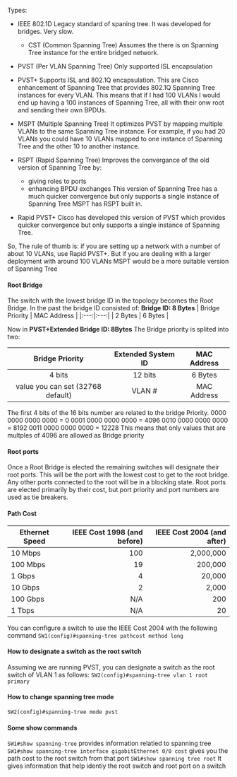 Types:

- IEEE 802.1D Legacy standard of spaning tree. It was developed for bridges. Very slow.
	- CST (Common Spanning Tree) Assumes the there is on Spanning Tree instance for the entire bridged network.

- PVST (Per VLAN Spanning Tree) Only supported ISL encapsulation

- PVST+ Supports ISL and 802.1Q encapsulation. This are Cisco enhancement of Spanning Tree that provides 802.1Q Spanning Tree instances for every VLAN. This means that if I had 100 VLANs I would end up having a 100 instances of Spanning Tree, all with their onw root and sending their own BPDUs.

- MSPT (Multiple Spanning Tree) It optimizes PVST by mapping multiple VLANs to the same Spanning Tree instance. For example, if you had 20 VLANs you could have 10 VLANs mapped to one instance of Spanning Tree and the other 10 to another instance.

- RSPT (Rapid Spanning Tree) Improves the convergance of the old version of Spanning Tree by:
	- giving roles to ports
	- enhancing BPDU exchanges
	This version of Spanning Tree has a much quicker convergence but only supports a single instance of Spanning Tree
	MSPT has RSPT built in.

- Rapid PVST+  Cisco has developed this version of PVST which provides quicker convergence but only supports a single instance of Spanning Tree.

So, The rule of thumb is: if you are setting up a network with a number of about 10 VLANs, use Rapid PVST+. But if you are dealing with a larger deployment with around 100 VLANs MSPT would be a more suitable version of Spanning Tree

#### Root Bridge
The switch with the lowest bridge ID in the topology becomes the Root Bridge.
In the past the bridge ID consisted of:
**Bridge ID: 8 Bytes**
| Bridge Priority | MAC Address |
|:---:|:---:|
| 2 Bytes | 6 Bytes |

Now in
**PVST+Extended Bridge ID: 8Bytes**
The Bridge priority is splited into two:

| Bridge Priority | Extended System ID | MAC Address |
|:---:|:---:| :---:|
| 4 bits | 12 bits | 6 Bytes |
| value you can set (32768 default)| VLAN # | MAC Address |

The first 4 bits of the 16 bits number are related to the bridge Priority.
0000 0000 0000 0000 = 0
0001 0000 0000 0000 = 4096
0010 0000 0000 0000 = 8192
0011 0000 0000 0000 = 12228
This means that only values that are multples of 4096 are allowed as Bridge priority 
 

#### Root ports
Once a Root Bridge is elected the remaining switches will designate their root ports. This will be the port with the lowest cost to get to the root bridge. Any other ports connected to the root will be in a blocking state. Root ports are elected primarily by their cost, but port priority and port numbers are used as tie breakers.

#### Path Cost

| Ethernet Speed | IEEE Cost 1998 (and before) | IEEE Cost 2004 (and after) |
|---|---:|---:|
| 10 Mbps | 100 | 2,000,000 |
| 100 Mbps | 19 | 200,000 |
| 1 Gbps | 4 | 20,000 |
| 10 Gbps | 2 | 2,000 |
| 100 Gbps | N/A | 200 |
| 1 Tbps | N/A | 20 |



You can configure a switch to use the IEEE Cost 2004 with the following command
`SW1(config)#spanning-tree pathcost method long`

#### How to designate a switch as the root switch
Assuming we are running PVST, you can designate a switch as the root switch of VLAN 1 as follows:
`SW2(config)#spanning-tree vlan 1 root primary`

#### How to change spanning tree mode
`SW2(config)#spanning-tree mode pvst`

#### Some **show** commands
`SW1#show spanning-tree` provides information relatied to spanning tree
`SW1#show spanning-tree interface gigabitEthernet 0/0 cost` gives you the path cost to the root switch from that port
`SW1#show spanning tree root`  It gives information that help identiy the root switch and root port on a switch